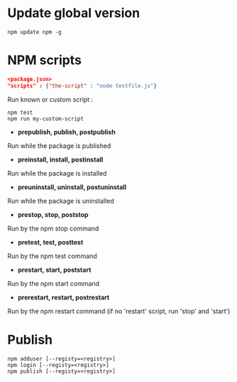 # Update global version

```npm
npm update npm -g
```

# NPM scripts

```json
<package.json>
"scripts" : {"the-script" : "node testfile.js"}
```

Run known or custom script :

```npm
npm test
npm run my-custom-script
```

 * **prepublish, publish, postpublish**

Run while the package is published

 * **preinstall, install, postinstall**

Run while the package is installed

 * **preuninstall, uninstall, postuninstall**

Run while the package is uninstalled

 * **prestop, stop, poststop**

Run by the npm stop command

 * **pretest, test, posttest**

Run by the npm test command

 * **prestart, start, poststart**

Run by the npm start command

 * **prerestart, restart, postrestart**

Run by the npm restart command (if no 'restart' script, run 'stop' and 'start')

# Publish

```npm
npm adduser [--registy=<registry>]
npm login [--registy=<registry>]
npm publish [--registy=<registry>]
```
